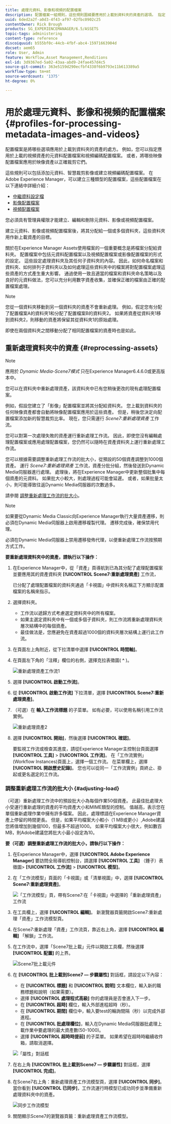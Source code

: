 ```yaml
---
title: 處理元資料、影像和視頻的配置檔案
description: 配置檔案一組規則，這些規則圍繞要應用於上載到資料夾的資產的選項。 指定要應用於上載的視頻資產的元資料配置檔案和視頻編碼配置檔案。 對於影像資產，還可以指定將哪些影像配置檔案應用於影像資產以使其正確裁剪。
uuid: 6ded2a2f-a0d3-4f43-af97-02fbc0902c25
contentOwner: Rick Brough
products: SG_EXPERIENCEMANAGER/6.5/ASSETS
topic-tags: administering
content-type: reference
discoiquuid: b555bf0c-44cb-4fbf-abc4-15971663904d
docset: aem65
role: User, Admin
feature: Workflow,Asset Management,Renditions
exl-id: 3d9367ed-5a02-43aa-abd9-24fae457d4c5
source-git-commit: 363e5159d290ecfbf4338f6b9793e11b613389a5
workflow-type: tm+mt
source-wordcount: '1375'
ht-degree: 0%

---
```


# 用於處理元資料、影像和視頻的配置檔案{#profiles-for-processing-metadata-images-and-videos}

配置檔案是將哪些選項應用於上載到資料夾的資產的處方。 例如，您可以指定應用於上載的視頻資產的元資料配置檔案和視頻編碼配置檔案。 或者，將哪些映像配置檔案應用於映像資產以正確裁剪它們。

這些規則可以包括添加元資料、智慧裁剪影像或建立視頻編碼配置檔案。 在Adobe Experience Manager，可以建立三種類型的配置檔案，這些配置檔案在以下連結中詳細介紹：

* [中繼資料設定檔](/help/assets/metadata-config.md#metadata-profiles)
* [影像配置檔案](/help/assets/image-profiles.md)
* [視頻配置檔案](/help/assets/video-profiles.md)

您必須具有管理員權限才能建立、編輯和刪除元資料、影像或視頻配置檔案。

建立元資料、影像或視頻配置檔案後，將其分配給一個或多個資料夾，這些資料夾用作新上載資產的目標。

關於在Experience Manager Assets使用檔案的一個重要概念是將檔案分配給資料夾。 配置檔案中包括元資料配置檔案以及視頻配置檔案或影像配置檔案的形式的設定。 這些設定處理資料夾及其任何子資料夾的內容。 因此，如何命名檔案和資料夾、如何排列子資料夾以及如何處理這些資料夾中的檔案將對配置檔案處理這些資產的方式產生重大影響。
通過使用一致且適當的檔案和資料夾命名策略以及良好的元資料做法，您可以充分利用數字資產收集，並確保正確的檔案由正確的配置檔案處理。

>[!NOTE]
>
>您從一個資料夾移動到另一個資料夾的資產不會重新處理。 例如，假定您有分配了配置檔案A的資料夾1和分配了配置檔案B的資料夾2。 如果將資產從資料夾1移到資料夾2，則移動的資產將保留其從資料夾1的原始處理。
>
>即使在兩個資料夾之間移動分配了相同配置檔案的資產時也是如此。

## 重新處理資料夾中的資產 {#reprocessing-assets}

>[!NOTE]
>
>應用於 *Dynamic Media-Scene7模式* 只在Experience Manager6.4.6.0或更高版本中。

您可以在資料夾中重新處理資產，該資料夾中已有您稍後更改的現有處理配置檔案。

例如，假設您建立了「影像」配置檔案並將其分配給資料夾。 您上載到資料夾的任何映像資產都會自動將映像配置檔案應用於這些資產。 但是，稍後您決定向配置檔案添加新的智慧裁剪比率。 現在，您只需運行 *Scene7:重新處理資產* 工作流。

您可以對第一次處理失敗的資產運行重新處理工作流。 因此，即使您沒有編輯處理配置檔案或應用處理配置檔案，您仍然可以隨時在資產資料夾上運行重新處理工作流。

您可以根據需要調整重新處理工作流的批大小，從預設的50個資產調整到1000個資產。 運行 _Scene7:重新處理資產_ 工作流，資產分批分組，然後發送到Dynamic Media伺服器進行處理。 處理後，將在Experience Manager中更新整個批集中每個資產的元資料。 如果批大小較大，則處理過程可能會延遲。 或者，如果批量太小，則可能導致往返Dynamic Media伺服器的次數過多。

請參閱 [調整重新處理工作流的批大小](#adjusting-load)。

>[!NOTE]
>
>如果要從Dynamic Media Classic向Experience Manager執行大量資產遷移，則必須在Dynamic Media伺服器上啟用遷移複製代理。 遷移完成後，確保禁用代理。
>
>必須在Dynamic Media伺服器上禁用遷移發佈代理，以便重新處理工作流按預期方式工作。

<!-- Batch size is the number of assets that are amalgamated into a single IPS (Dynamic Media’s Image Production System) job. When you run the Scene7: Reprocess Assets workflow, the job is triggered on IPS. The number of IPS jobs that are triggered is based on the total number of assets in the folder, divided by the batch size. For example, suppose you had a folder with 150 assets and a batch size of 50. In this case, three IPS jobs are triggered. The assets are updated when the entire batch size (50 in our example) is processed in IPS. The job then moves onto the next IPS job and so on until complete. If you increase the batch size, you may notice a longer delay with assets getting updated. -->

**要重新處理資料夾中的資產，請執行以下操作：**

1. 在Experience Manager中，從「資產」頁導航到已為其分配了處理配置檔案並要應用其的資產資料夾 **[!UICONTROL Scene7:重新處理資產]** 工作流，

   已分配了處理配置檔案的資料夾通過「卡視圖」中資料夾名稱正下方顯示配置檔案的名稱來指示。

1. 選擇資料夾。

   * 工作流以遞歸方式考慮選定資料夾中的所有檔案。
   * 如果主選定資料夾中有一個或多個子資料夾，則工作流將重新處理資料夾層次結構中的每個資產。
   * 最佳做法是，您應避免在資產超過1000個的資料夾層次結構上運行此工作流。

1. 在頁面左上角附近，從下拉清單中選擇 **[!UICONTROL 時間軸]**。
1. 在頁面左下角的「注釋」欄位的右側，選擇克拉表徵圖( **^** )。

   ![重新處理資產工作流1](/help/assets/assets/reprocess-assets1.png)

1. 選擇 **[!UICONTROL 啟動工作流]**。
1. 從 **[!UICONTROL 啟動工作流]** 下拉清單，選擇 **[!UICONTROL Scene7:重新處理資產]**。
1. （可選）在 **輸入工作流標題** 的子菜單。 如有必要，可以使用名稱引用工作流實例。

   ![重新處理資產2](/help/assets/assets/reprocess-assets2.png)

1. 選擇 **[!UICONTROL 開始]**，然後選擇 **[!UICONTROL 確認]**。

   要監視工作流或檢查其進度，請從Experience Manager主控制台頁面選擇 **[!UICONTROL 工具]** > **[!UICONTROL 工作流]**。 在「工作流實例」(Workflow Instances)頁面上，選擇一個工作流。 在菜單欄上，選擇 **[!UICONTROL 開啟歷史記錄]**。 您也可以從同一「工作流實例」頁終止、掛起或更名選定的工作流。

### 調整重新處理工作流的批大小 {#adjusting-load}

（可選）重新處理工作流中的預設批大小為每個作業50個資產。 此最佳批處理大小受運行重新處理的資產的平均資產大小和MIME類型的控制。 值越高，表示您在單個重新處理作業中擁有許多檔案。 因此，處理標語在Experience Manager資產上停留的時間更長。 但是，如果平均檔案大小較小（1 MB或更小）,Adobe建議您將值增加到幾個100，但最多不超過1000。 如果平均檔案大小很大，例如數百MB，則Adobe建議您將批大小最小設定為10。

**要（可選）調整重新處理工作流的批大小，請執行以下操作：**

1. 在Experience Manager中，選擇 **[!UICONTROL Adobe Experience Manager]** 要訪問全局導航控制台，請選擇 **[!UICONTROL 工具]** （錘子）表徵圖> **[!UICONTROL 工作流]** > **[!UICONTROL 模型]**。
1. 在「工作流模型」頁面的「卡視圖」或「清單視圖」中，選擇 **[!UICONTROL Scene7:重新處理資產]**。

   ![「工作流模型」頁，帶有Scene7:在「卡視圖」中選擇的「重新處理資產」工作流](/help/assets/assets-dm/reprocess-assets7.png)

1. 在工具欄上，選擇 **[!UICONTROL 編輯]**。 新瀏覽器頁籤開啟Scene7:重新處理「資產」工作流模型頁。
1. 在Scene7:重新處理「資產」工作流頁，靠近右上角，選擇 **[!UICONTROL 編輯]** 「解鎖」工作流。
1. 在工作流中，選擇「Scene7批上載」元件以開啟工具欄，然後選擇 **[!UICONTROL 配置]** 的上界。

   ![Scene7批上載元件](/help/assets/assets-dm/reprocess-assets8.png)

1. 在 **[!UICONTROL 批上載到Scene7 — 步驟屬性]** 對話框，請設定以下內容：
   * 在 **[!UICONTROL 標題]** 和 **[!UICONTROL 說明]** 文本欄位，輸入新的職務標題和說明（如果需要）。
   * 選擇 **[!UICONTROL 處理程式高級]** 你的處理員是否會進入下一步。
   * 在 **[!UICONTROL 超時]** 欄位，輸入外部進程超時（秒）。
   * 在 **[!UICONTROL 期間]** 欄位中，輸入要test的輪詢間隔（秒）以完成外部進程。
   * 在 **[!UICONTROL 批處理欄位]**，輸入在Dynamic Media伺服器批處理上載作業中要處理的最大資產數(50-1000)。
   * 選擇 **[!UICONTROL 超時時提前]** 的子菜單。 如果希望在超時時繼續收件箱，請取消選擇。

   ![「屬性」對話框](/help/assets/assets-dm/reprocess-assets3.png)

1. 在右上角 **[!UICONTROL 批上載到Scene7 — 步驟屬性]** 對話框，選擇 **[!UICONTROL 完成]**。

1. 在Scene7右上角：重新處理資產工作流模型頁，選擇 **[!UICONTROL 同步]**。 當你看到 **[!UICONTROL 已同步]**，工作流運行時模型已成功同步並準備重新處理資料夾中的資產。

   ![同步工作流模型](/help/assets/assets-dm/reprocess-assets1.png)

1. 關閉顯示Scene7的瀏覽器頁籤：重新處理資產工作流模型。

<!--1. Return to the browser tab that has the open Workflow Models page, then press **Esc** to exit the selection.
1. In the upper-left corner of the page, select **[!UICONTROL Adobe Experience Manager]** to access the global navigation console, then select the **[!UICONTROL Tools]** (hammer) icon > **[!UICONTROL General > CRXDE Lite]**.
1. In the folder tree on the left side of the CRXDE Lite page, navigate to the following location:

   `/conf/global/settings/workflow/models/scene7_reprocess_assets/jcr:content/flow/reprocess/metaData`

   ![CRXDE Lite](/help/assets/assets/workflow-models9.png)

1. On the right side of the CRXDE Lite page, in the lower portion, enter the following name, type, and value in its respective field:
    * **[!UICONTROL Name]**: `reprocess-batch-size`
    * **[!UICONTROL Type]**: `Long`
    * **[!UICONTROL Value]**: enter a default value (50-1000) for the batch size
1. In the lower-right corner, select **[!UICONTROL Add]**. The new property appears as the following:

    ![Saving the new property](/help/assets/assets/workflow-models10.png)

1. On the menu bar of the CRXDE Lite page, select **[!UICONTROL Save All]**.
1. In the upper-left corner of the page, select **[!UICONTROL CRXDE Lite]** to return to the main Experience Manager console
1. Repeat steps 1-7 to re-synchronize the new batch size to the Scene7: Reprocess Assets workflow model.-->
